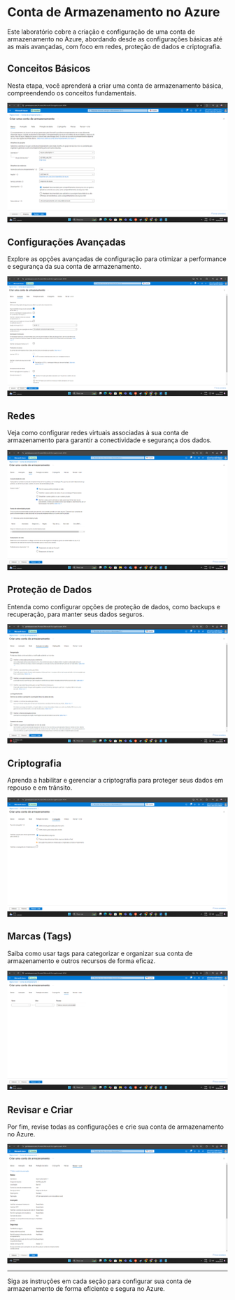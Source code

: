 # Conta de Armazenamento no Azure

Este laboratório cobre a criação e configuração de uma conta de armazenamento no Azure, abordando desde as configurações básicas até as mais avançadas, com foco em redes, proteção de dados e criptografia.

## Conceitos Básicos

Nesta etapa, você aprenderá a criar uma conta de armazenamento básica, compreendendo os conceitos fundamentais.

![Criar armazenamento básico](https://github.com/jefmartinuzzo/lab_azure/blob/main/aula-msa-storage/Imagem/BASICO.png)

## Configurações Avançadas

Explore as opções avançadas de configuração para otimizar a performance e segurança da sua conta de armazenamento.

![Configuração Avançada](https://github.com/jefmartinuzzo/lab_azure/blob/main/aula-msa-storage/Imagem/AVANCADO.png)

## Redes

Veja como configurar redes virtuais associadas à sua conta de armazenamento para garantir a conectividade e segurança dos dados.

![Configuração de Redes](https://github.com/jefmartinuzzo/lab_azure/blob/main/aula-msa-storage/Imagem/REDE.png)

## Proteção de Dados

Entenda como configurar opções de proteção de dados, como backups e recuperação, para manter seus dados seguros.

![Criar proteção de dados](https://github.com/jefmartinuzzo/lab_azure/blob/main/aula-msa-storage/Imagem/Proteje.png)

## Criptografia

Aprenda a habilitar e gerenciar a criptografia para proteger seus dados em repouso e em trânsito.

![Criar Criptografia](https://github.com/jefmartinuzzo/lab_azure/blob/main/aula-msa-storage/Imagem/CRIPTOGRAFIA.png)

## Marcas (Tags)

Saiba como usar tags para categorizar e organizar sua conta de armazenamento e outros recursos de forma eficaz.

![Configuração de Marca](https://github.com/jefmartinuzzo/lab_azure/blob/main/aula-msa-storage/Imagem/MARCAS.png)

## Revisar e Criar

Por fim, revise todas as configurações e crie sua conta de armazenamento no Azure.

![Revisar e Criar](https://github.com/jefmartinuzzo/lab_azure/blob/main/aula-msa-storage/Imagem/REVISARCRIAR.png)

---

Siga as instruções em cada seção para configurar sua conta de armazenamento de forma eficiente e segura no Azure.
